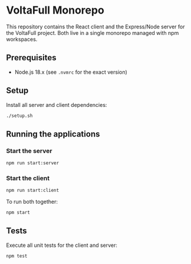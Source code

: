 # VoltaFull Monorepo

This repository contains the React client and the Express/Node server for the VoltaFull project. Both live in a single monorepo managed with npm workspaces.

## Prerequisites

- Node.js 18.x (see `.nvmrc` for the exact version)

## Setup

Install all server and client dependencies:

```bash
./setup.sh
```

## Running the applications

### Start the server

```bash
npm run start:server
```

### Start the client

```bash
npm run start:client
```

To run both together:

```bash
npm start
```

## Tests

Execute all unit tests for the client and server:

```bash
npm test
```
